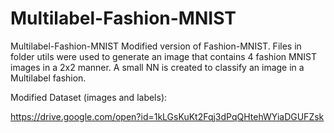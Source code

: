 # Multilabel-Fashion-MNIST
Multilabel-Fashion-MNIST
Modified version of Fashion-MNIST. Files in folder utils were used to generate an image that contains 4 fashion MNIST images in a 2x2 manner.
A small NN is created to classify an image in a Multilabel fashion.

Modified Dataset (images and labels):

https://drive.google.com/open?id=1kLGsKuKt2Fqj3dPqQHtehWYiaDGUFZsk
